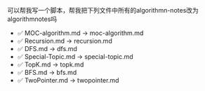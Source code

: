 可以帮我写一个脚本，帮我把下列文件中所有的algorithmn-notes改为algorithmnotes吗

- ✅ MOC-algorithm.md → moc-algorithm.md
- ✅ Recursion.md → recursion.md
- ✅ DFS.md → dfs.md
- ✅ Special-Topic.md → special-topic.md
- ✅ TopK.md → topk.md
- ✅ BFS.md → bfs.md
- ✅ TwoPointer.md → twopointer.md
